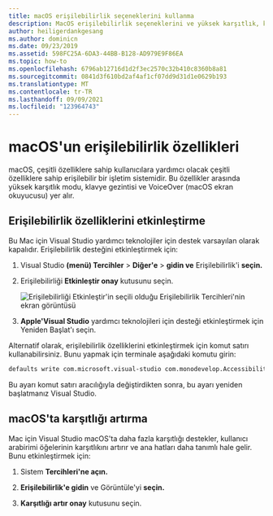 ```yaml
---
title: macOS erişilebilirlik seçeneklerini kullanma
description: MacOS erişilebilirlik seçeneklerini ve yüksek karşıtlık, klavye gezintisi ve VoiceOver gibi özellikleri kullanma
author: heiligerdankgesang
ms.author: dominicn
ms.date: 09/23/2019
ms.assetid: 598FC25A-6DA3-44BB-B128-AD979E9F86EA
ms.topic: how-to
ms.openlocfilehash: 6796ab12716d1d2f3ec2570c32b410c8360b8a81
ms.sourcegitcommit: 0841d3f610bd2af4af1cf07dd9d31d1e0629b193
ms.translationtype: MT
ms.contentlocale: tr-TR
ms.lasthandoff: 09/09/2021
ms.locfileid: "123964743"
---
```

# <a name="accessibility-features-of-macos"></a>macOS'un erişilebilirlik özellikleri

macOS, çeşitli özelliklere sahip kullanıcılara yardımcı olacak çeşitli özelliklere sahip erişilebilir bir işletim sistemidir. Bu özellikler arasında yüksek karşıtlık modu, klavye gezintisi ve VoiceOver (macOS ekran okuyucusu) yer alır.

## <a name="enable-accessibility-features"></a>Erişilebilirlik özelliklerini etkinleştirme

Bu Mac için Visual Studio yardımcı teknolojiler için destek varsayılan olarak kapalıdır. Erişilebilirlik desteğini etkinleştirmek için:

1. Visual Studio **(menü) Tercihler**  >  **Diğer'e**  >  **gidin ve** Erişilebilirlik'i **seçin.**

1. Erişilebilirliği **Etkinleştir onay** kutusunu seçin.

   ![Erişilebilirliği Etkinleştir'in seçili olduğu Erişilebilirlik Tercihleri'nin ekran görüntüsü](media/accessibility-preferences.png)

1. **Apple'Visual Studio** yardımcı teknolojileri için desteği etkinleştirmek için Yeniden Başlat'ı seçin.

Alternatif olarak, erişilebilirlik özelliklerini etkinleştirmek için komut satırı kullanabilirsiniz. Bunu yapmak için terminale aşağıdaki komutu girin:

```bash
defaults write com.microsoft.visual-studio com.monodevelop.AccessibilityEnabled 1
```

Bu ayarı komut satırı aracılığıyla değiştirdikten sonra, bu ayarı yeniden başlatmanız Visual Studio.

## <a name="increase-the-contrast-in-macos"></a>macOS'ta karşıtlığı artırma

Mac için Visual Studio macOS'ta daha fazla karşıtlığı destekler, kullanıcı arabirimi öğelerinin karşıtlıkını artırır ve ana hatları daha tanımlı hale gelir. Bunu etkinleştirmek için:

1. Sistem **Tercihleri'ne açın.**

1. **Erişilebilirlik'e gidin** ve Görüntüle'yi **seçin.**

1. **Karşıtlığı artır onay** kutusunu seçin.
